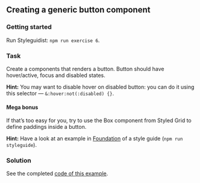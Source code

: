 ## Creating a generic button component

### Getting started

Run Styleguidist: `npm run exercise 6`.

### Task

Create a components that renders a button. Button should have hover/active, focus and disabled states.

**Hint:** You may want to disable hover on disabled button: you can do it using this selector — `&:hover:not(:disabled) {}`.

#### Mega bonus

If that’s too easy for you, try to use the Box component from Styled Grid to define paddings inside a button.

**Hint:** Have a look at an example in [Foundation](https://sapegin.github.io/component-driven-development/styleguide/#foundation) of a style guide (`npm run styleguide`).

### Solution

See the completed [code of this example](../../components/core/Button/Button.js).

